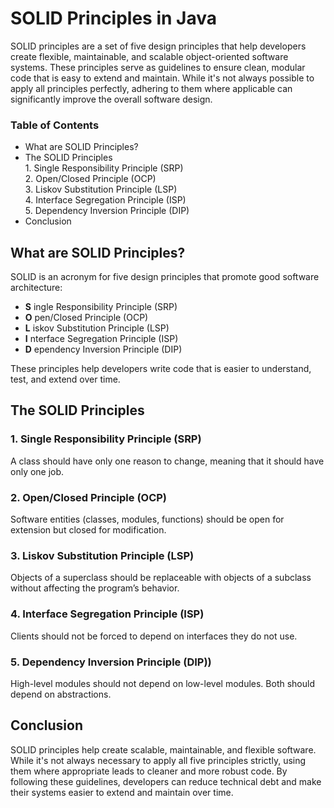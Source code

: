 <h1>SOLID Principles in Java</h1>

<p>SOLID principles are a set of five design principles that help developers create flexible, maintainable, and scalable object-oriented software systems. These principles serve as guidelines to ensure clean, modular code that is easy to extend and maintain. While it's not always possible to apply all principles perfectly, adhering to them where applicable can significantly improve the overall software design.</p>

<h3>Table of Contents</h2>

<ul>
  <li>
    What are SOLID Principles?
  </li>
  <li>
    The SOLID Principles
  </li>
    1. Single Responsibility Principle (SRP) <br>
    2. Open/Closed Principle (OCP) <br>
    3. Liskov Substitution Principle (LSP) <br>
    4. Interface Segregation Principle (ISP) <br>
    5. Dependency Inversion Principle (DIP) <br>

  <li>
    Conclusion
  </li>
</ul>

<h2>What are SOLID Principles?</h2>

<p>SOLID is an acronym for five design principles that promote good software architecture:</p>

<ul>
  <li><b>S</b> ingle Responsibility Principle (SRP)</li>
  <li><b>O</b> pen/Closed Principle (OCP)</li>
  <li><b>L</b> iskov Substitution Principle (LSP)</li>
  <li><b>I</b> nterface Segregation Principle (ISP)</li>
  <li><b>D</b> ependency Inversion Principle (DIP)</li>
</ul>

<p>These principles help developers write code that is easier to understand, test, and extend over time.</p>

<h2>The SOLID Principles</h2>

<h3><b>1. Single Responsibility Principle (SRP)</b></h3>

<p>A class should have only one reason to change, meaning that it should have only one job.</p>

<h3><b>2. Open/Closed Principle (OCP)</b></h3>

<p>Software entities (classes, modules, functions) should be open for extension but closed for modification.</p>

<h3><b>3. Liskov Substitution Principle (LSP)</b></h3>

<p> Objects of a superclass should be replaceable with objects of a subclass without affecting the program’s behavior.</p>

<h3><b>4. Interface Segregation Principle (ISP)</b></h3>

<p>Clients should not be forced to depend on interfaces they do not use.</p>

<h3><b>5. Dependency Inversion Principle (DIP))</b></h3>

<p>High-level modules should not depend on low-level modules. Both should depend on abstractions.</p>

<h2>Conclusion</h2>

<p>SOLID principles help create scalable, maintainable, and flexible software. While it's not always necessary to apply all five principles strictly, using them where appropriate leads to cleaner and more robust code. By following these guidelines, developers can reduce technical debt and make their systems easier to extend and maintain over time.</p>
